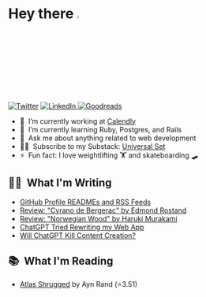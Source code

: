 # Hey there <a href="https://www.linkedin.com/in/quentinlintz/"><img src="https://media.giphy.com/media/hvRJCLFzcasrR4ia7z/giphy.gif" width="4%"></a>

<a href="https://www.twitter.com/quentinlintz">![Twitter](https://img.shields.io/badge/Twitter-%231DA1F2.svg?style=for-the-badge&logo=Twitter&logoColor=white)</a>
<a href="https://www.linkedin.com/in/quentinlintz/">![LinkedIn](https://img.shields.io/badge/linkedin-%230077B5.svg?style=for-the-badge&logo=linkedin&logoColor=white)
</a>
<a href="https://www.goodreads.com/user/show/160841838">![Goodreads](https://img.shields.io/badge/Goodreads-F3F1EA?style=for-the-badge&logo=goodreads&logoColor=372213)</a>

- 🔭 &nbsp;I’m currently working at [Calendly](https://calendly.com/)
- 🌱 &nbsp;I’m currently learning Ruby, Postgres, and Rails
- 💬 &nbsp;Ask me about anything related to web development
- 👨‍💻 &nbsp;Subscribe to my Substack: [Universal Set](https://universalset.substack.com/)
- ⚡ &nbsp;Fun fact: I love weightlifting 🏋️ and skateboarding 🛹

## ✍🏻 &nbsp;What I'm Writing

<!-- SUBSTACK:START -->
- [GitHub Profile READMEs and RSS Feeds](https://universalset.substack.com/p/github-profile-readmes-and-rss-feeds)
- [Review: &quot;Cyrano de Bergerac&quot; by Edmond Rostand](https://universalset.substack.com/p/review-cyrano-de-bergerac-by-edmond)
- [Review: &quot;Norwegian Wood&quot; by Haruki Murakami](https://universalset.substack.com/p/book-review-norwegian-wood-by-haruki)
- [ChatGPT Tried Rewriting my Web App](https://universalset.substack.com/p/chatgpt-tried-rewriting-my-web-app)
- [Will ChatGPT Kill Content Creation?](https://universalset.substack.com/p/chatgpt-the-end-of-original-content)
<!-- SUBSTACK:END -->

## 📚 &nbsp;What I'm Reading

<!-- GOODREADS:START -->

- [Atlas Shrugged](https://www.goodreads.com/review/show/5230094857?utm_medium=api&utm_source=rss) by Ayn Rand (⭐️3.51)
<!-- GOODREADS:END -->
